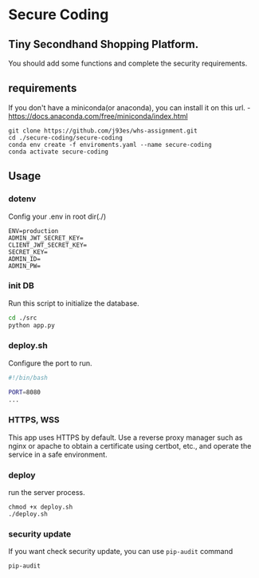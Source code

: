 # Secure Coding

## Tiny Secondhand Shopping Platform.

You should add some functions and complete the security requirements.

## requirements

If you don't have a miniconda(or anaconda), you can install it on this url. - https://docs.anaconda.com/free/miniconda/index.html

```
git clone https://github.com/j93es/whs-assignment.git
cd ./secure-coding/secure-coding
conda env create -f enviroments.yaml --name secure-coding
conda activate secure-coding
```

## Usage

### dotenv

Config your .env in root dir(./)

```text
ENV=production
ADMIN_JWT_SECRET_KEY=
CLIENT_JWT_SECRET_KEY=
SECRET_KEY=
ADMIN_ID=
ADMIN_PW=
```

### init DB

Run this script to initialize the database.

```sh
cd ./src
python app.py
```

### deploy.sh

Configure the port to run.

```sh
#!/bin/bash

PORT=8080
...
```

### HTTPS, WSS

This app uses HTTPS by default. Use a reverse proxy manager such as nginx or apache to obtain a certificate using certbot, etc., and operate the service in a safe environment.

### deploy

run the server process.

```
chmod +x deploy.sh
./deploy.sh
```

### security update

If you want check security update, you can use `pip-audit` command

```sh
pip-audit
```
